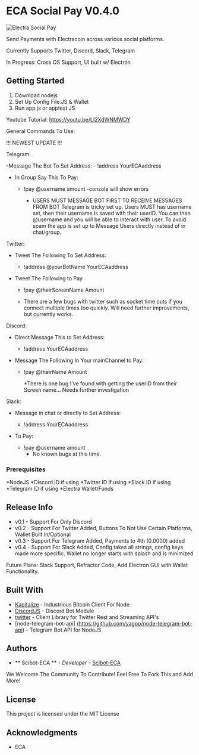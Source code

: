 # ECA Social Pay V0.4.0

![Electra Social Pay](https://i.imgur.com/rwlGj2r.png)

Send Payments with Electracoin across various social platforms. 

Currently Supports Twitter, Discord, Slack, Telegram

In Progress: Cross OS Support, UI built w/ Electron

## Getting Started

1. Download nodejs
2. Set Up Config File.JS & Wallet
3. Run app.js or apptest.JS

Youtube Tutorial: https://youtu.be/LI2XdWNMWDY

General Commands To Use:

!!! NEWEST UPDATE !!!

Telegram: 

-Message The Bot To Set Address:
    - !address YourECAaddress
    
- In Group Say This To Pay:
    - !pay @username amount
        -console will show errors
        
        * USERS MUST MESSAGE BOT FIRST TO RECEIVE MESSAGES FROM BOT
        Telegram is tricky set up. Users MUST has username set, then their username is saved with their userID. You can then @username and you will be able to interact with user. To avoid spam the app is set up to Message Users directly instead of in chat/group.
        

Twitter:
* Tweet The Following To Set Address:
    * !address @yourBotName YourECAaddress

* Tweet The Following to Pay
    * !pay @theirScreenName Amount

    * There are a few bugs with twitter such as socket time outs if you connect multiple times too quickly. Will need further improvements, but currently works.

Discord:
* Direct Message This to Set Address:
    * !address YourECAaddress

* Message The Following In Your mainChannel to Pay:
    * !pay @theirName Amount

        *There is one bug I've found with getting the userID from their Screen name... Needs further investigation

Slack:
* Message in chat or directly to Set Address:
    * !address YourECAaddress
    
* To Pay:
    * !pay @username amount
        * No known bugs at this time.

### Prerequisites

*NodeJS
*Discord ID if using
*Twitter ID if using
*Slack ID if using
*Telegram ID if using
*Electra Wallet/Funds

## Release Info

* v0.1 - Support For Only Discord
* v0.2 - Support For Twitter Added, Buttons To Not Use Certain Platforms, Wallet Built In/Optional
* v0.3 - Support For Telegram Added, Payments to 4th (0.0000) added
* v0.4 - Support For Slack Added, Config takes all strings, config keys made more specific. Wallet no 
            longer starts with splash and is minimized

Future Plans: Slack Support, Refractor Code, Add Electron GUI with Wallet Functionality.

## Built With

* [Kapitalize](https://github.com/shamoons/Kapitalize) - Industrious Bitcoin Client For Node
* [DiscordJS](https://discord.js.org/#/) - Discord Bot Module
* [twitter](https://github.com/desmondmorris/node-twitter) - Client Library for Twitter Rest and Streaming API's
* [node-telegram-bot-api] (https://github.com/yagop/node-telegram-bot-api) - Telegram Bot API for NodeJS

## Authors

* ** Scibot-ECA ** - *Developer* - [Scibot-ECA](https://github.com/Scibot-ECA)

We Welcome The Community To Contribute! Feel Free To Fork This and Add More!

## License

This project is licensed under the MIT License

## Acknowledgments

* ECA